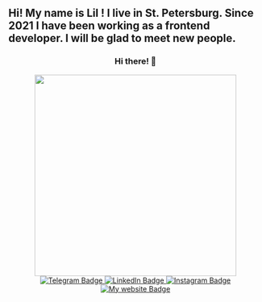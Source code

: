### <h2>Hi! My name is Lil ! I live in St. Petersburg. Since 2021 I have been working as a frontend developer. I will be glad to meet new people.</h2>

<!--
**LilysPictures/LilysPictures** is a ✨ _special_ ✨ repository because its `README.md` (this file) appears on your GitHub profile.

Here are some ideas to get you started:

- 🔭 I’m currently working on ...
- 🌱 I’m currently learning ...
- 👯 I’m looking to collaborate on ...
- 🤔 I’m looking for help with ...
- 💬 Ask me about ...
- 📫 How to reach me: ...
- 😄 Pronouns: ...
- ⚡ Fun fact: ...
-->
### <div align="center"> Hi there! 👋</div>
<div id="header" align="center">  
  <img src="https://user-images.githubusercontent.com/87022711/180642834-c7caae9c-b0ee-4b88-9ed6-e7d6085fb512.gif" width="400"/>  
 <div id="badges">  
  <a href="https://t.me/LilysPictures">  
    <img src="https://img.shields.io/badge/Telegram-%40LilysPictures-9cf" alt="Telegram Badge"/> 
  </a>  
  <a href="https://www.linkedin.com/in/lilyspictures">
    <img src="https://img.shields.io/badge/LinkedInn-@LilysPictures-blue" alt="LinkedIn Badge"/> 
  </a>     
  <a href="https://www.instagram.com/lilyspictures_art">
    <img src="https://img.shields.io/badge/Instagram-@LilysPictures__art-red" alt="Instagram Badge"/>
  </a>  
  <a href="https://www.lilyspictures.com">
    <img src="https://img.shields.io/badge/Website-LilysPictures.com-green" alt="My website Badge"/>
  </a>  
</div>
</div>

